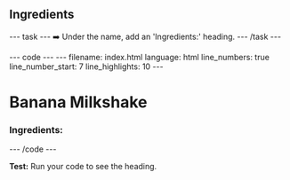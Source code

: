 <h2 class="c-project-heading--task">Ingredients</h2>

--- task ---
➡️ Under the name, add an 'Ingredients:' heading.
--- /task --- 

<div class="c-project-code">
--- code ---
---
filename: index.html
language: html
line_numbers: true
line_number_start: 7
line_highlights: 10
---
<body>
<h1>Banana Milkshake</h1>

<h3>Ingredients:</h3>

</body>

--- /code ---
</div>

**Test:** Run your code to see the heading.
